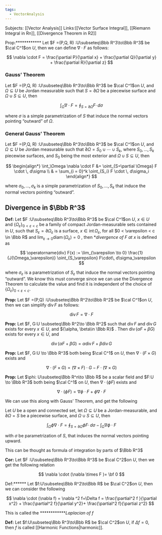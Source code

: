 ```yaml
---
tags:
  - VectorAnalysis
---
```

Subjects: [[Vector Analysis]] 
Links:[[Vector Surface Integral]], [[Riemann Integral in Rn]], [[Divergence Theorem in R2]]

Prop:************ Let $F =(P,Q, R) :U\subseteq\Bbb R^3\to\Bbb R^3$ be $\cal C^1$on $U$, then we can define $\nabla \cdot F$ as follows:

$$ \nabla \cdot F = \frac{\partial P}{\partial x} + \frac{\partial Q}{\partial y} + \frac{\partial R}{\partial z} $$

### Gauss’ Theorem

Let $F =(P,Q, R) :U\subseteq\Bbb R^3\to\Bbb R^3$ be $\cal C^1$on $U$, and $\Omega \subseteq U$ be Jordan measurable such that $S = \partial \Omega$ be a piecewise surface and $\Omega \cup S \subseteq U$, then

$$ \int_\Omega \nabla \cdot F = \oint_{S=\partial \Omega} F \cdot \, d\sigma $$

where $\sigma$ is a simple parametrization of $S$ that induce the normal vectors pointing “outward” of $\Omega$.

### General Gauss’ Theorem

Let $F =(P,Q, R) :U\subseteq\Bbb R^3\to\Bbb R^3$ be $\cal C^1$on $U$, and $\Omega \subseteq U$ be Jordan measurable such that $\partial \Omega = S_0\cup \cdots \cup S_k$, where $S_0, \dots, S_k$ piecewise surfaces, and $S_0$ being the most exterior and $\Omega \cup S \subseteq U$, then

$$ \begin{align*} \int_\Omega \nabla \cdot F &= \oint_{S=\partial \Omega} F \cdot \, d\sigma \\ & = \sum_{i = 0}^k \oint_{S_i} F \cdot \, d\sigma_i \end{align*} $$

where $\sigma_0, \dots, \sigma_k$ is a simple parametrization of $S_0, \dots, S_k$ that induce the normal vectors pointing “outward”.

## Divergence in $\Bbb R^3$

********Def:******** Let $F :U\subseteq\Bbb R^3\to\Bbb R^3$ be $\cal C^1$on $U$, $x \in U$ and $\{\Omega_\varepsilon\}_{0 < \varepsilon <c}$ be a family of compact Jordan-measurable sets contained in $U$, such that $S_\varepsilon = \partial \Omega_\varepsilon$ is a surface, $x \in \operatorname{int}\Omega_\varepsilon$, for all $0 < \varepsilon < c \in \Bbb R$ and $\lim_{\varepsilon\to 0} \operatorname{diam}(\Omega_\varepsilon) = 0$ , then *_divergence of $F$ at $x$_ is defined as

$$ \operatorname{div} F(x) := \lim_{\varepsilon \to 0} \frac{1}{J(\Omega_\varepsilon)} \oint_{S_\varepsilon} F\cdot\, d\sigma_\varepsilon $$

where $\sigma_ \varepsilon$ is a parametrization of $S_\varepsilon$ that induce the normal vectors pointing “outward”. We know this must converge since we can use the Divergence Theorem to calculate the value and find it is independent of the choice of $\{\Omega_\varepsilon\}_{0 < \varepsilon<c}$.

**Prop:** Let $F =(P,Q) :U\subseteq\Bbb R^2\to\Bbb R^2$ be $\cal C^1$on $U$, then we can simplify $\operatorname{div} F$ as follows:

$$ \operatorname{div} F=\nabla \cdot F $$

**Prop:** Let $F, G:U \subseteq\Bbb R^2\to \Bbb R^2$ such that $\operatorname{div} F$ and $\operatorname{div} G$ exists for every $x \in U$, and ${\alpha, \beta\in \Bbb R}$ . Then $\operatorname{div} (\alpha F + \beta G)$ exists for every $x \in U$, and

$$ \operatorname{div} (\alpha F + \beta G ) = \alpha \operatorname{div} F+ \beta \operatorname{div} G $$

**Prop:** Let $F, G:U \to \Bbb R^3$ both being $\cal C^1$ on $U$, then ${\nabla \cdot(F\times G)}$ exists and

$$ \nabla\cdot (F\times G) = (\nabla \times F)\cdot G- F\cdot (\nabla \times G) $$

**Prop:** Let $\phi: U\subseteq\Bbb R^n\to \Bbb R$ be a scalar field and $F:U \to \Bbb R^3$ both being $\cal C^1$ on $U$, then ${\nabla \cdot(\phi F)}$ exists and

$$ \nabla\cdot(\phi F) = \nabla \phi \cdot F + \phi\nabla \cdot F $$

We can use this along with Gauss’ Theorem, and get the following

Let $U$ be a open and connected set, let $\Omega \subseteq U$ be a Jordan-measurable, and $\partial \Omega =S$ be a piecewise surface, and $\Omega \cup S \subseteq U$, then

$$ \int_\Omega \phi \nabla \cdot F = \oint_{S= \partial \Omega} \phi F\cdot \, d\sigma - \int_\Omega \nabla\phi \cdot F $$

with $\sigma$ be parametrization of $S$, that induces the normal vectors pointing upward.

This can be thought as formula of integration by parts of $\Bbb R^3$

**Cor:** Let $F :U\subseteq\Bbb R^3\to\Bbb R^3$ be $\cal C^2$on $U$, then we get the following relation

$$ \nabla \cdot (\nabla \times F )= \bf 0 $$

Def:****** Let $f:U\subseteq\Bbb R^2\to\Bbb R$ be $\cal C^2$on $U$, then we can consider the following

$$ \nabla \cdot (\nabla f) = \nabla ^2 f=\Delta f = \frac{\partial^2 f }{\partial x^2} + \frac{\partial^2 f}{\partial y^2}+ \frac{\partial^2 f}{\partial z^2} $$

This is called the ************_Laplacian of $f$_

**Def:** Let $f:U\subseteq\Bbb R^3\to\Bbb R$ be $\cal C^2$on $U$, if $\Delta f =0$, then $f$ is called [[Harmonic Functions|harmonic]].